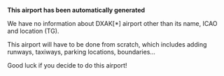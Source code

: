 **This airport has been automatically generated**

We have no information about DXAK[*] airport other than its name, ICAO and location (TG).

This airport will have to be done from scratch, which includes adding runways, taxiways, parking locations, boundaries...

Good luck if you decide to do this airport!